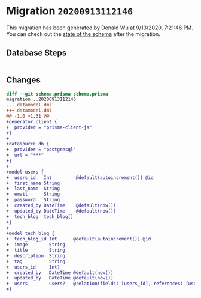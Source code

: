 # Migration `20200913112146`

This migration has been generated by Donald Wu at 9/13/2020, 7:21:46 PM.
You can check out the [state of the schema](./schema.prisma) after the migration.

## Database Steps

```sql

```

## Changes

```diff
diff --git schema.prisma schema.prisma
migration ..20200913112146
--- datamodel.dml
+++ datamodel.dml
@@ -1,0 +1,31 @@
+generator client {
+  provider = "prisma-client-js"
+}
+
+datasource db {
+  provider = "postgresql"
+  url = "***"
+}
+
+model users {
+  users_id   Int         @default(autoincrement()) @id
+  first_name String
+  last_name  String
+  email      String
+  password   String
+  created_by DateTime    @default(now())
+  updated_by DateTime    @default(now())
+  tech_blog  tech_blog[]
+}
+
+model tech_blog {
+  tech_blog_id Int      @default(autoincrement()) @id
+  image        String
+  title        String
+  description  String
+  tag          String
+  users_id     Int?
+  created_by   DateTime @default(now())
+  updated_by   DateTime @default(now())
+  users        users?   @relation(fields: [users_id], references: [users_id])
+}
```


